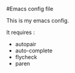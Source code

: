 #Emacs config file

This is my emacs config.

It requires :
* autopair
* auto-complete
* flycheck
* paren

